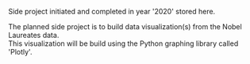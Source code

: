 Side project initiated and completed in year '2020' stored here.

The planned side project is to build data visualization(s) from the Nobel Laureates data.<br>
This visualization will be build using the Python graphing library called 'Plotly'.
